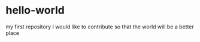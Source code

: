 # hello-world
my first repository
I would like to contribute so that the world will be a better place
